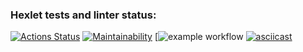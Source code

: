 ### Hexlet tests and linter status:
[![Actions Status](https://github.com/nikisysoev/java-project-lvl2/workflows/hexlet-check/badge.svg)](https://github.com/nikisysoev/java-project-lvl2/actions)
[![Maintainability](https://api.codeclimate.com/v1/badges/ca2c106a4d3cd1e534d2/maintainability)](https://codeclimate.com/github/nikisysoev/java-project-lvl2/maintainability)
[![example workflow](https://github.com/nikisysoev/java-project-lvl2/actions/workflows/main.yml/badge.svg)
[![asciicast](https://asciinema.org/a/484260.svg)](https://asciinema.org/a/484260)